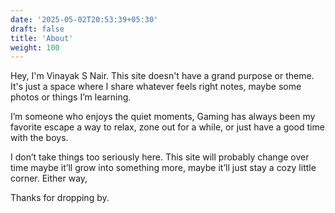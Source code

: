 ```yaml
---
date: '2025-05-02T20:53:39+05:30'
draft: false
title: 'About'
weight: 100
---
```


Hey, I'm Vinayak S Nair. This site doesn't have a grand purpose or theme. It's just a space where I share whatever feels right notes, maybe some photos or things I’m learning.

I’m someone who enjoys the quiet moments, Gaming has always been my favorite escape a way to relax, zone out for a while, or just have a good time with the boys.

I don’t take things too seriously here. This site will probably change over time maybe it’ll grow into something more, maybe it’ll just stay a cozy little corner. Either way, 

Thanks for dropping by.
